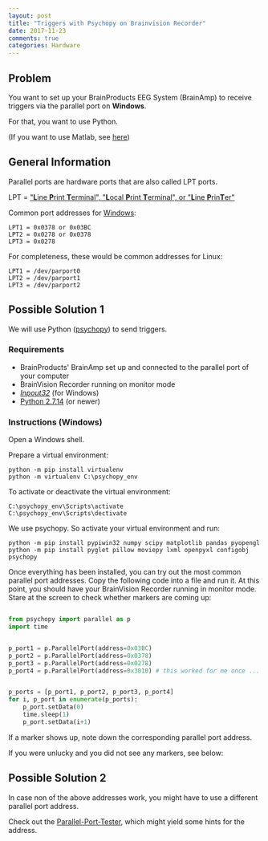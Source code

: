 ```yaml
---
layout: post
title: "Triggers with Psychopy on Brainvision Recorder"
date: 2017-11-23
comments: true
categories: Hardware
---
```


## Problem
You want to set up your BrainProducts EEG System (BrainAmp) to receive triggers via the parallel port on **Windows**.

For that, you want to use Python.

(If you want to use Matlab, see [here](http://apps.usd.edu/coglab/psyc770/IO64.html))

## General Information

Parallel ports are hardware ports that are also called LPT ports.

LPT = ["**L**ine **P**rint **T**erminal", "**L**ocal **P**rint **T**erminal", or "**L**ine **P**rin**T**er"](https://en.wikipedia.org/wiki/Parallel_port#Access)

Common port addresses for [Windows](https://en.wikipedia.org/wiki/Parallel_port#Port_addresses):
```
LPT1 = 0x0378 or 0x03BC
LPT2 = 0x0278 or 0x0378
LPT3 = 0x0278
```

For completeness, these would be common addresses for Linux:
```
LPT1 = /dev/parport0
LPT2 = /dev/parport1
LPT3 = /dev/parport2
```


## Possible Solution 1
We will use Python ([psychopy](http://psychopy.org)) to send triggers.

### Requirements

- BrainProducts' BrainAmp set up and connected to the parallel port of your computer
- BrainVision Recorder running on monitor mode
- [*Inpout32*](http://www.highrez.co.uk/downloads/inpout32/) (for Windows)
- [Python 2.7.14](https://www.python.org/downloads/) (or newer)

### Instructions (Windows)
Open a Windows shell.

Prepare a virtual environment:

    python -m pip install virtualenv
    python -m virtualenv C:\psychopy_env

To activate or deactivate the virtual environment:

    C:\psychopy_env\Scripts\activate
    C:\psychopy_env\Scripts\dectivate

We use psychopy. So activate your virtual environment and run:


    python -m pip install pypiwin32 numpy scipy matplotlib pandas pyopengl
    python -m pip install pyglet pillow moviepy lxml openpyxl configobj psychopy


Once everything has been installed, you can try out the most common parallel port addresses. Copy the following code into a file and run it. At this point, you should have your BrainVision Recorder running in monitor mode. Stare at the screen to check whether markers are coming up:

``` python

from psychopy import parallel as p
import time


p_port1 = p.ParallelPort(address=0x03BC)
p_port2 = p.ParallelPort(address=0x0378)
p_port3 = p.ParallelPort(address=0x0278)
p_port4 = p.ParallelPort(address=0x3010) # this worked for me once ...


p_ports = [p_port1, p_port2, p_port3, p_port4]
for i, p_port in enumerate(p_ports):
    p_port.setData(0)
    time.sleep(1)
    p_port.setData(i+1)

```

If a marker shows up, note down the corresponding parallel port address.

If you were unlucky and you did not see any markers, see below:


## Possible Solution 2
In case non of the above addresses work, you might have to use a different parallel port address.

Check out the [Parallel-Port-Tester](https://www.downtowndougbrown.com/2013/06/parallel-port-tester/), which might yield some hints for the address.
